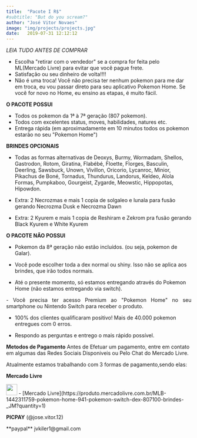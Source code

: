```yaml
---
title:  "Pacote I R$"
#subtitle: "But do you scream?"
author: "José Vitor Novaes"
image: "img/projects/projects.jpg"
date:   2019-07-31 12:12:12
---
```



*LEIA TUDO ANTES DE COMPRAR*
- Escolha "retirar com o vendedor" se a compra for feita pelo ML(Mercado Livre) para evitar que você pague frete.
- Satisfação ou seu dinheiro de volta!!!!
- Não é uma troca! Você não precisa ter nenhum pokemon para me dar em troca, eu vou passar direto para seu aplicativo Pokemon Home. Se você for novo no Home, eu ensino as etapas, é muito fácil.



**O PACOTE POSSUI**
- Todos os pokemon da 1ª à 7ª geração (807 pokemon).
- Todos com excelentes status, moves, habilidades, natures etc.
- Entrega rápida (em aproximadamente em 10 minutos todos os pokemon estarão no seu "Pokemon Home")



**BRINDES OPCIONAIS**
- Todas as formas alternativas de Deoxys, Burmy, Wormadam, Shellos, Gastrodon, Rotom, Giratina, Flabébé, Floette, Florges, Basculin, Deerling, Sawsbuck, Unown, Vivillon, Oricorio, Lycanroc, Minior, Pikachus de Boné, Tornadus, Thundurus, Landorus, Keldeo, Alola Formas, Pumpkaboo, Gourgeist, Zygarde, Meowstic, Hippopotas, Hipowdon.


- Extra: 2 Necrozmas e mais 1 copia de solgaleo e lunala para fusão gerando Necrozma Dusk e Necrozma Dawn


- Extra: 2 Kyurem e mais 1 copia de Reshiram e Zekrom pra fusão gerando Black Kyurem e White Kyurem


**O PACOTE NÃO POSSUI**

- Pokemon da 8ª geração não estão incluídos. (ou seja, pokemon de Galar).





- Você pode escolher toda a dex normal ou shiny. Isso não se aplica aos brindes, que irão todos normais.



- Até o presente momento, só estamos entregando através do Pokemon Home (não estamos entregando via switch).

<p style="text-align: justify;">
- Você precisa ter acesso Premium ao "Pokemon Home" no seu smartphone ou Nintendo Switch para receber o produto.
</p>


- 100% dos clientes qualificaram positivo! Mais de 40.000 pokemon entregues com 0 erros.



- Respondo as perguntas e entrego o mais rápido possível.

**Metodos de Pagamento**
Antes de Efetuar um pagamento, entre em contato em algumas das Redes Sociais Disponiveis ou Pelo Chat do Mercado Livre. 



Atualmente estamos trabalhando com 3 formas de pagamento,sendo elas:



**Mercado Livre**
</p>
<img src="img//icons//ML.svg" width="30" height="30" /> - [Mercado Livre](https://produto.mercadolivre.com.br/MLB-1442311759-pokemon-home-941-pokemon-switch-dex-807100-brindes-_JM?quantity=1)

</p>

**PICPAY**
(@jose.vitor.12)
</p>
**paypal**
jvkiler1@gmail.com



